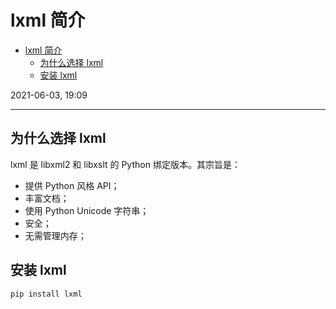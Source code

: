 # lxml 简介

- [lxml 简介](#lxml-简介)
  - [为什么选择 lxml](#为什么选择-lxml)
  - [安装 lxml](#安装-lxml)

2021-06-03, 19:09
***

## 为什么选择 lxml

lxml 是 libxml2 和 libxslt 的 Python 绑定版本。其宗旨是：

- 提供 Python 风格 API；
- 丰富文档；
- 使用 Python Unicode 字符串；
- 安全；
- 无需管理内存；

## 安装 lxml

```bash
pip install lxml
```
